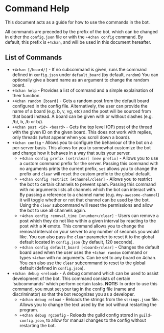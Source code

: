 # Command Help
This document acts as a guide for how to use the commands in the bot.

All commands are preceded by the prefix of the bot, which can be changed in either the `config.json` file or with the `+4chan config` command. By default, this prefix is `+4chan`, and will be used in this document hereafter.

## List of Commands
- `+4chan [/board/]` - If no subcommand is given, runs the command defined in `config.json` under `default_board` (by default, `random`) You can optionally give a board name as an argument to change the random board.
- `+4chan help` - Provides a list of command and a simple explaination of their function.
- `+4chan random [board]` - Gets a random post from the default board configured in the config file. Alternatively, the user can provide the name of a board (e.g. b, v, vg, etc) and the post will be sourced from that board instead. A board can be given with or without slashes (e.g. /b/, b, /b or b/).
- `+4chan post <id> <board>` - Gets the top level (OP) post of the thread with the given ID on the given board. This does not work with replies, only threads (what appear when you scroll down a board).
- `+4chan config` - Allows you to configure the behaviour of the bot on a per-server basis. This allows for you to somewhat customize the bot and change how it behaves in a way that suits your server.
  - `+4chan config prefix [set/clear] [new prefix]` - Allows you to use a custom command prefix for the server. Passing this command with no arguments prints the current prefix, `set` allows you to change the prefix and `clear` will reset the custom prefix to the global default.
  - `+4chan config restrict [#channel/clear]` - Allows you to restrict the bot to certain channels to prevent spam. Passing this command with no arguments lists all channels which the bot can interact with. By passing a reference to a channel name (e.g. `#my-awesome-channel`) it will toggle whether or not that channel can be used by the bot. Using the `clear` subcommand will reset the permissions and allow the bot to use all channels again.  
  - `+4chan config removal_time [<number>/clear]` - Users can remove a post which they do not like within a given interval by reacting to the post with a ❌ emote. This command allows you to change the removal interval on your server to any number of seconds you would like. You can also pass the `clear` parameter to reset it to the global default located in `config.json` (by default, 120 seconds).
  - `+4chan config default_board [<board>/clear]` - Changes the default board used when the user uses the `+4chan random` command or types `+4chan` with no arguments. Can be set to any board on 4chan. You can also use the `clear` subcommand to reset to the global default (defined in `config.json`).
- `+4chan debug <reload>` - A debug command which can be used to assist development of the bot. This command consists of certain 'subcommands' which perform certain tasks. **NOTE:** In order to use this command, you must set your tag in the config file (name and discriminator) so that the bot recognizes you as a developer.
  - `+4chan debug reload` - Reloads the strings from the `strings.json` file. Allows you to change the text used by the bot without restarting the program.
  - `+4chan debug rgconfig` - Reloads the guild config stored in `guild-config.json`, to allow for manual changes to the config without restarting the bot.